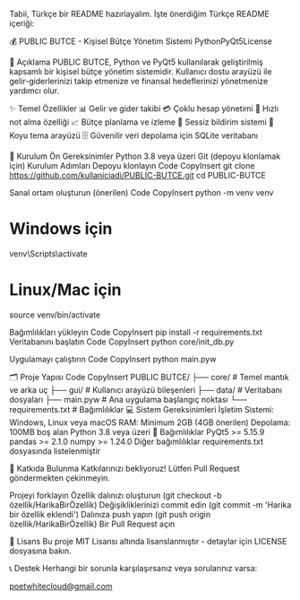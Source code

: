 Tabii, Türkçe bir README hazırlayalım. İşte önerdiğim Türkçe README içeriği:

💰 PUBLIC BUTCE - Kişisel Bütçe Yönetim Sistemi
PythonPyQt5License

📝 Açıklama
PUBLIC BUTCE, Python ve PyQt5 kullanılarak geliştirilmiş kapsamlı bir kişisel bütçe yönetim sistemidir. Kullanıcı dostu arayüzü ile gelir-giderlerinizi takip etmenize ve finansal hedeflerinizi yönetmenize yardımcı olur.

✨ Temel Özellikler
📊 Gelir ve gider takibi
💳 Çoklu hesap yönetimi
📝 Hızlı not alma özelliği
📈 Bütçe planlama ve izleme
🔔 Sessiz bildirim sistemi
🌙 Koyu tema arayüzü
🗄️ Güvenilir veri depolama için SQLite veritabanı


🚀 Kurulum
Ön Gereksinimler
Python 3.8 veya üzeri
Git (depoyu klonlamak için)
Kurulum Adımları
Depoyu klonlayın
Code
CopyInsert
git clone https://github.com/kullaniciadi/PUBLIC-BUTCE.git
cd PUBLIC-BUTCE

Sanal ortam oluşturun (önerilen)
Code
CopyInsert
python -m venv venv
# Windows için
venv\Scripts\activate
# Linux/Mac için
source venv/bin/activate

Bağımlılıkları yükleyin
Code
CopyInsert
pip install -r requirements.txt
Veritabanını başlatın
Code
CopyInsert
python core/init_db.py

Uygulamayı çalıştırın
Code
CopyInsert
python main.pyw

🗂️ Proje Yapısı
Code
CopyInsert
PUBLIC BUTCE/
├── core/                   # Temel mantık ve arka uç
├── gui/                    # Kullanıcı arayüzü bileşenleri
├── data/                   # Veritabanı dosyaları
├── main.pyw               # Ana uygulama başlangıç noktası
└── requirements.txt       # Bağımlılıklar
💻 Sistem Gereksinimleri
İşletim Sistemi: Windows, Linux veya macOS
RAM: Minimum 2GB (4GB önerilen)
Depolama: 100MB boş alan
Python 3.8 veya üzeri
🔧 Bağımlılıklar
PyQt5 >= 5.15.9
pandas >= 2.1.0
numpy >= 1.24.0
Diğer bağımlılıklar requirements.txt dosyasında listelenmiştir


🤝 Katkıda Bulunma
Katkılarınızı bekliyoruz! Lütfen Pull Request göndermekten çekinmeyin.

Projeyi forklayın
Özellik dalınızı oluşturun (git checkout -b özellik/HarikaBirÖzellik)
Değişikliklerinizi commit edin (git commit -m 'Harika bir özellik eklendi')
Dalınıza push yapın (git push origin özellik/HarikaBirÖzellik)
Bir Pull Request açın


📝 Lisans
Bu proje MIT Lisansı altında lisanslanmıştır - detaylar için LICENSE dosyasına bakın.

📞 Destek
Herhangi bir sorunla karşılaşırsanız veya sorularınız varsa:

poetwhitecloud@gmail.com

